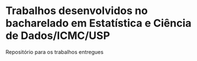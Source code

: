 # Trabalhos desenvolvidos no bacharelado em Estatística e Ciência de Dados/ICMC/USP

Repositório para os trabalhos entregues 
